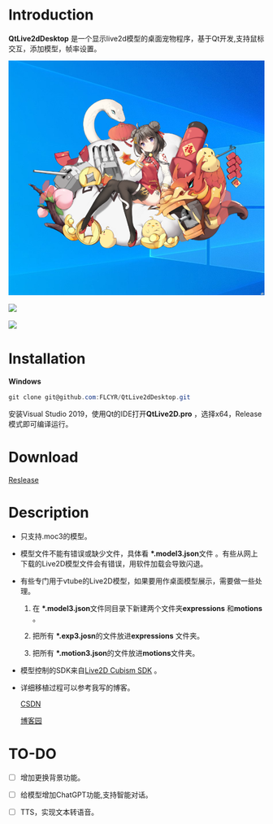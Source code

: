 # Introduction

**QtLive2dDesktop** 是一个显示live2d模型的桌面宠物程序，基于Qt开发,支持鼠标交互，添加模型，帧率设置。

![](https://github.com/FLCYR/QtLive2dDesktop/blob/master/imgs/capture.png)

![](https://github.com/FLCYR/QtLive2dDesktop/blob/master/imgs/single.gif)

![](https://github.com/FLCYR/QtLive2dDesktop/blob/master/imgs/multi.gif)

# Installation

**Windows**

```powershell
git clone git@github.com:FLCYR/QtLive2dDesktop.git
```

安装Visual Studio 2019，使用Qt的IDE打开**QtLive2D.pro** ，选择x64，Release模式即可编译运行。

# Download

[Reslease](https://github.com/FLCYR/QtLive2dDesktop/releases) 

# Description

- 只支持.moc3的模型。

- 模型文件不能有错误或缺少文件，具体看 **\*.model3.json**文件 。有些从网上下载的Live2D模型文件会有错误，用软件加载会导致闪退。

- 有些专门用于vtube的Live2D模型，如果要用作桌面模型展示，需要做一些处理。
  
  1. 在 **\*.model3.json**文件同目录下新建两个文件夹**expressions** 和**motions** 。
  
  2. 把所有 **\*.exp3.josn**的文件放进**expressions** 文件夹。
  
  3. 把所有 **\*.motion3.json**的文件放进**motions**文件夹。

- 模型控制的SDK来自[Live2D Cubism SDK](https://www.live2d.com/en/) 。

- 详细移植过程可以参考我写的博客。
  
  [CSDN](https://blog.csdn.net/y123456wydhckd/article/details/134899183?spm=1001.2014.3001.5501)
  
  [ 博客园](https://www.cnblogs.com/duichoumian/p/17891450.html)

# TO-DO

- [ ] 增加更换背景功能。

- [ ] 给模型增加ChatGPT功能,支持智能对话。

- [ ] TTS，实现文本转语音。
